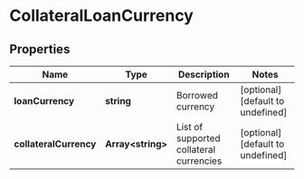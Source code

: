 # CollateralLoanCurrency

## Properties

Name | Type | Description | Notes
------------ | ------------- | ------------- | -------------
**loanCurrency** | **string** | Borrowed currency | [optional] [default to undefined]
**collateralCurrency** | **Array&lt;string&gt;** | List of supported collateral currencies | [optional] [default to undefined]

